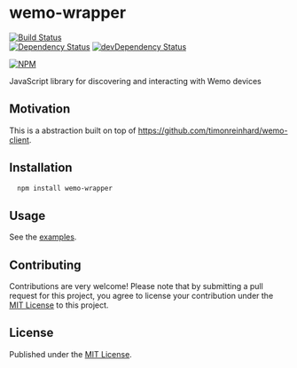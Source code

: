 # wemo-wrapper

[![Build Status](https://travis-ci.org/InsidersByte/wemo-wrapper.svg)](https://travis-ci.org/InsidersByte/wemo-wrapper)  
[![Dependency Status](https://david-dm.org/insidersbyte/wemo-wrapper.svg)](https://david-dm.org/insidersbyte/wemo-wrapper)
[![devDependency Status](https://david-dm.org/insidersbyte/wemo-wrapper/dev-status.svg)](https://david-dm.org/insidersbyte/wemo-wrapper#info=devDependencies)

[![NPM](https://nodei.co/npm/wemo-wrapper.png?downloads=true&downloadRank=true)](https://nodei.co/npm/wemo-wrapper/)

JavaScript library for discovering and interacting with Wemo devices

## Motivation

This is a abstraction built on top of https://github.com/timonreinhard/wemo-client.

## Installation

```bash
  npm install wemo-wrapper
```

## Usage

See the [examples](https://github.com/InsidersByte/wemo-wrapper/tree/master/examples).

## Contributing

Contributions are very welcome! Please note that by submitting a pull request for this project, you agree to license your contribution under the [MIT License](https://github.com/insidersbyte/wemo-wrapper/blob/master/LICENSE) to this project.

## License

Published under the [MIT License](https://github.com/insidersbyte/wemo-wrapper/blob/master/LICENSE).
